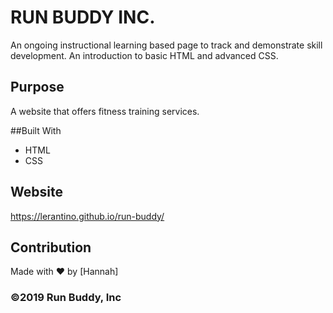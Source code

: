 # RUN BUDDY INC.
An ongoing instructional learning based page to track and demonstrate skill development.
An introduction to basic HTML and advanced CSS.

## Purpose
A website that offers fitness training services.

##Built With
* HTML
* CSS

## Website
https://lerantino.github.io/run-buddy/

## Contribution
Made with ❤️ by [Hannah]

### ©️2019 Run Buddy, Inc 
